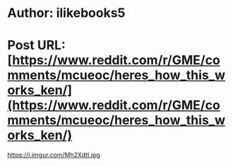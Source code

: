 # Author: ilikebooks5
# Post URL: [https://www.reddit.com/r/GME/comments/mcueoc/heres_how_this_works_ken/](https://www.reddit.com/r/GME/comments/mcueoc/heres_how_this_works_ken/)


https://i.imgur.com/Mh2XdtI.jpg